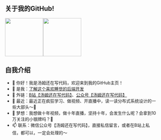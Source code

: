 ##  关于我的GitHub!

<img align="" height="126px" src="https://github-readme-stats.vercel.app/api?username=tomstillcoding&hide_title=true&hide_border=true&show_icons=true&include_all_commits=true&line_height=21&bg_color=0,D36A53,834E86&text_color=FFFFFF&icon_color=FFFFFF&locale=cn" /><img align="" height="126px" src="https://github-readme-stats.vercel.app/api/top-langs/?username=tomstillcoding&hide_title=true&hide_border=true&layout=compact&bg_color=0,834E86,1E90FF&icon_color=FFFFFF&text_color=FFFFFF&locale=cn" />

##  自我介绍

- 👋 你好！我是汤姆还在写代码，欢迎来到我的GitHub主页！
- 🫲 是我：<a href="https://docs.qq.com/doc/DRnlJQ3hOZmttYkJk" target="_blank">了解这个喜欢睡觉的后端开发</a>
- 🔗 外链：<a href="">B站【汤姆还在写代码】</a>、<a href="https://docs.qq.com/doc/DRnlJQ3hOZmttYkJk?u=90a08bedb01c44d78371c979ed435290">公众号【汤姆还在写代码】</a>
- 👀 最近：最近正在疯狂学习、做视频、开直播中，读一读分布式系统设计的一些大部头～🧐
- 🥳 梦想：我想做十年视频，做十年直播，坚持十年，会发生什么呢？会拿到10万关注的小银牌吗？🤩
- 📫 联系：微信公众号【汤姆还在写代码】，直接私信留言，或者在B站上私信，都可以，一定会处理的～
